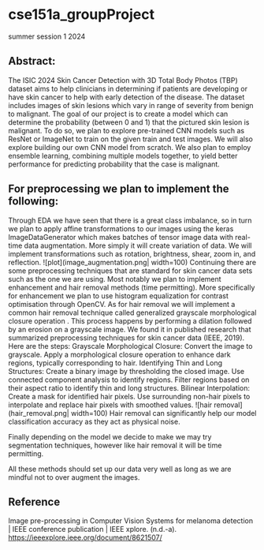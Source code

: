 # cse151a_groupProject
summer session 1  2024

## Abstract:
The ISIC 2024 Skin Cancer Detection with 3D Total Body Photos (TBP) dataset aims to help clinicians in determining if patients are developing or have skin cancer to help with early detection of the disease. The dataset includes images of skin lesions which vary in range of severity from benign to malignant. The goal of our project is to create a model which can determine the probability (between 0 and 1) that the pictured skin lesion is malignant. To do so, we plan to explore pre-trained CNN models such as ResNet or ImageNet to train on the given train and test images. We will also explore building our own CNN model from scratch. We also plan to employ ensemble learning, combining multiple models together, to yield better performance for predicting probability that the case is malignant. 

## For preprocessing we plan to implement the following:

Through EDA we have seen that there is a great class imbalance, so in turn we plan to apply affine transformations to our images using the keras ImageDataGenerator which makes batches of  tensor image data with real-time data augmentation. More simply it will create variation of data. We will implement transformations such as rotation, brightness, shear, zoom in, and reflection. 
![plot](image_augmentation.png| width=100)
Continuing there are some preprocessing techniques that are standard for skin cancer data sets such as the one we are using. Most notably we plan to implement enhancement and hair removal methods (time permitting). More specifically for enhancement we plan to use histogram equalization for contrast optimisation through OpenCV.
As for hair removal we will implement a common hair removal technique called generalized grayscale morphological closure operation . This process happens by performing a dilation followed by an erosion on a grayscale image. We found it in published research that summarized preprocessing techniques for skin cancer data (IEEE, 2019). Here are the steps: 
Grayscale Morphological Closure:
Convert the image to grayscale.
Apply a morphological closure operation to enhance dark regions, typically corresponding to hair.
Identifying Thin and Long Structures:
Create a binary image by thresholding the closed image.
Use connected component analysis to identify regions.
Filter regions based on their aspect ratio to identify thin and long structures.
Bilinear Interpolation:
Create a mask for identified hair pixels.
Use surrounding non-hair pixels to interpolate and replace hair pixels with smoothed values.
![hair removal](hair_removal.png| width=100)
Hair removal can significantly help our model classification accuracy as they act as physical noise. 

Finally depending on the model we decide to make we may try segmentation techniques, however like hair removal it will be time permitting. 

All these methods should set up our data very well as long as we are mindful not to over augment the images. 

## Reference 

Image pre-processing in Computer Vision Systems for melanoma detection | IEEE conference publication | IEEE xplore. (n.d.-a). https://ieeexplore.ieee.org/document/8621507/ 
